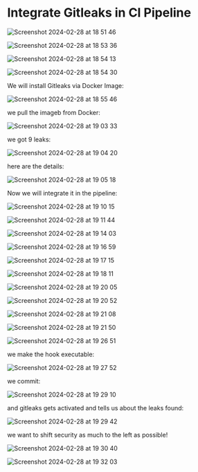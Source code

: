 # Integrate Gitleaks in CI Pipeline

![Screenshot 2024-02-28 at 18 51 46](https://github.com/redjules/Integrate-Gitleaks-in-CI-Pipeline/assets/106017493/12e93803-4221-4cd4-8110-5e965f0788c1)


![Screenshot 2024-02-28 at 18 53 36](https://github.com/redjules/Integrate-Gitleaks-in-CI-Pipeline/assets/106017493/ab020050-458d-4bd7-8946-501bfaa91267)


![Screenshot 2024-02-28 at 18 54 13](https://github.com/redjules/Integrate-Gitleaks-in-CI-Pipeline/assets/106017493/3964bbfb-8c3d-4874-95c6-514ca0ceff91)


![Screenshot 2024-02-28 at 18 54 30](https://github.com/redjules/Integrate-Gitleaks-in-CI-Pipeline/assets/106017493/a13de15b-5890-466d-aa99-dda5b5671271)

We will install Gitleaks via Docker Image:

![Screenshot 2024-02-28 at 18 55 46](https://github.com/redjules/Integrate-Gitleaks-in-CI-Pipeline/assets/106017493/3b2ce508-b4d5-457b-be7f-0db1ef62ef13)

we pull the imageb from Docker:

![Screenshot 2024-02-28 at 19 03 33](https://github.com/redjules/Integrate-Gitleaks-in-CI-Pipeline/assets/106017493/0afca987-ef10-4505-a6cd-d0a55fed9337)

we got 9 leaks:

![Screenshot 2024-02-28 at 19 04 20](https://github.com/redjules/Integrate-Gitleaks-in-CI-Pipeline/assets/106017493/a16356ee-046c-4bb7-98ac-8f677dd51e24)

here are the details:

![Screenshot 2024-02-28 at 19 05 18](https://github.com/redjules/Integrate-Gitleaks-in-CI-Pipeline/assets/106017493/60037865-8646-4027-b0cd-281fc8c856f1)

Now we will integrate it in the pipeline:

![Screenshot 2024-02-28 at 19 10 15](https://github.com/redjules/Integrate-Gitleaks-in-CI-Pipeline/assets/106017493/945f5b0b-62e7-49ec-bb07-9a77de0616a8)

![Screenshot 2024-02-28 at 19 11 44](https://github.com/redjules/Integrate-Gitleaks-in-CI-Pipeline/assets/106017493/92918bef-7df4-4c09-b55d-04ead53f327e)

![Screenshot 2024-02-28 at 19 14 03](https://github.com/redjules/Integrate-Gitleaks-in-CI-Pipeline/assets/106017493/2010f5f4-bed3-4028-bf64-6b13e23173d7)


![Screenshot 2024-02-28 at 19 16 59](https://github.com/redjules/Integrate-Gitleaks-in-CI-Pipeline/assets/106017493/0e2f159a-1d62-4341-bb37-a04a5611d697)


![Screenshot 2024-02-28 at 19 17 15](https://github.com/redjules/Integrate-Gitleaks-in-CI-Pipeline/assets/106017493/2687d23f-db11-4135-9897-d0d0b513389c)

![Screenshot 2024-02-28 at 19 18 11](https://github.com/redjules/Integrate-Gitleaks-in-CI-Pipeline/assets/106017493/d22ecc46-a815-4845-a9eb-1eaa2332df21)


![Screenshot 2024-02-28 at 19 20 05](https://github.com/redjules/Integrate-Gitleaks-in-CI-Pipeline/assets/106017493/b9e4132c-079f-415f-b8ae-e2c2f78248b4)


![Screenshot 2024-02-28 at 19 20 52](https://github.com/redjules/Integrate-Gitleaks-in-CI-Pipeline/assets/106017493/b9d63b1d-168f-4d73-bebd-ce2205406d06)

![Screenshot 2024-02-28 at 19 21 08](https://github.com/redjules/Integrate-Gitleaks-in-CI-Pipeline/assets/106017493/c5431c24-6d46-4ff6-9240-4019ae4613ee)


![Screenshot 2024-02-28 at 19 21 50](https://github.com/redjules/Integrate-Gitleaks-in-CI-Pipeline/assets/106017493/9149ea82-df54-4484-a5d2-4d7d86ad9854)

![Screenshot 2024-02-28 at 19 26 51](https://github.com/redjules/Integrate-Gitleaks-in-CI-Pipeline/assets/106017493/846864c3-ef5f-46d2-b98a-979687ef607d)

we make the hook executable:

![Screenshot 2024-02-28 at 19 27 52](https://github.com/redjules/Integrate-Gitleaks-in-CI-Pipeline/assets/106017493/00b921f6-493d-4ba7-bc0c-69052e681310)

we commit:

![Screenshot 2024-02-28 at 19 29 10](https://github.com/redjules/Integrate-Gitleaks-in-CI-Pipeline/assets/106017493/334fc0dd-3f80-43b5-bb1a-35c37084c766)

and gitleaks gets activated and tells us about the leaks found:

![Screenshot 2024-02-28 at 19 29 42](https://github.com/redjules/Integrate-Gitleaks-in-CI-Pipeline/assets/106017493/f42bb7b7-adb7-4a4b-abd3-525ea4cbf381)

we want to shift security as much to the left as possible!

![Screenshot 2024-02-28 at 19 30 40](https://github.com/redjules/Integrate-Gitleaks-in-CI-Pipeline/assets/106017493/5a11b939-11a3-4ba9-95be-4e61297600a4)

![Screenshot 2024-02-28 at 19 32 03](https://github.com/redjules/Integrate-Gitleaks-in-CI-Pipeline/assets/106017493/bbd36c91-7bed-4e7e-9eb9-e4331c4a35e9)

